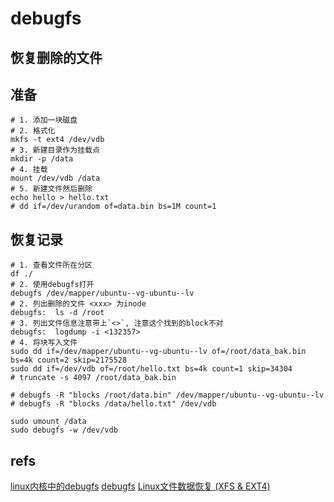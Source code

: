 # debugfs

## 恢复删除的文件

## 准备

```shell
# 1. 添加一块磁盘
# 2. 格式化
mkfs -t ext4 /dev/vdb
# 3. 新建目录作为挂载点
mkdir -p /data
# 4. 挂载
mount /dev/vdb /data
# 5. 新建文件然后删除
echo hello > hello.txt
# dd if=/dev/urandom of=data.bin bs=1M count=1
```

## 恢复记录

```shell
# 1. 查看文件所在分区
df ./
# 2. 使用debugfs打开
debugfs /dev/mapper/ubuntu--vg-ubuntu--lv
# 2. 列出删除的文件 <xxx> 为inode
debugfs:  ls -d /root
# 3. 列出文件信息注意带上`<>`, 注意这个找到的block不对
debugfs:  logdump -i <132357>
# 4. 将块写入文件
sudo dd if=/dev/mapper/ubuntu--vg-ubuntu--lv of=/root/data_bak.bin bs=4k count=2 skip=2175528
sudo dd if=/dev/vdb of=/root/hello.txt bs=4k count=1 skip=34304
# truncate -s 4097 /root/data_bak.bin

# debugfs -R "blocks /root/data.bin" /dev/mapper/ubuntu--vg-ubuntu--lv
# debugfs -R "blocks /data/hello.txt" /dev/vdb
```

```shell
sudo umount /data
sudo debugfs -w /dev/vdb

```

## refs

[linux内核中的debugfs](https://zhuanlan.zhihu.com/p/651692040)
[debugfs](https://wker.com/linux-command/debugfs.html)
[Linux文件数据恢复 (XFS & EXT4)](https://www.cnblogs.com/Alwayslearn/p/16719473.html)
